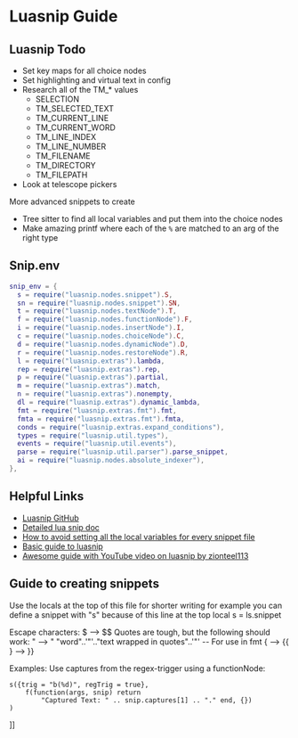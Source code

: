 # Luasnip Guide

## Luasnip Todo

- Set key maps for all choice nodes
- Set highlighting and virtual text in config
- Research all of the TM\_\* values
  - SELECTION
  - TM_SELECTED_TEXT
  - TM_CURRENT_LINE
  - TM_CURRENT_WORD
  - TM_LINE_INDEX
  - TM_LINE_NUMBER
  - TM_FILENAME
  - TM_DIRECTORY
  - TM_FILEPATH
- Look at telescope pickers

More advanced snippets to create

- Tree sitter to find all local variables and put them into the choice nodes
- Make amazing printf where each of the `%` are matched to an arg of the right type

## Snip.env

```lua
snip_env = {
  s = require("luasnip.nodes.snippet").S,
  sn = require("luasnip.nodes.snippet").SN,
  t = require("luasnip.nodes.textNode").T,
  f = require("luasnip.nodes.functionNode").F,
  i = require("luasnip.nodes.insertNode").I,
  c = require("luasnip.nodes.choiceNode").C,
  d = require("luasnip.nodes.dynamicNode").D,
  r = require("luasnip.nodes.restoreNode").R,
  l = require("luasnip.extras").lambda,
  rep = require("luasnip.extras").rep,
  p = require("luasnip.extras").partial,
  m = require("luasnip.extras").match,
  n = require("luasnip.extras").nonempty,
  dl = require("luasnip.extras").dynamic_lambda,
  fmt = require("luasnip.extras.fmt").fmt,
  fmta = require("luasnip.extras.fmt").fmta,
  conds = require("luasnip.extras.expand_conditions"),
  types = require("luasnip.util.types"),
  events = require("luasnip.util.events"),
  parse = require("luasnip.util.parser").parse_snippet,
  ai = require("luasnip.nodes.absolute_indexer"),
},
```

## Helpful Links

- [Luasnip GitHub](https://github.com/L3MON4D3/LuaSnip)
- [Detailed lua snip doc](https://github.com/L3MON4D3/LuaSnip/blob/master/DOC.md#lua)
- [How to avoid setting all the local variables for every snippet file](https://github.com/L3MON4D3/LuaSnip/blob/69cb81cf7490666890545fef905d31a414edc15b/lua/luasnip/config.lua#L82-L104)
- [Basic guide to luasnip](https://sbulav.github.io/vim/neovim-setting-up-luasnip/)
- [Awesome guide with YouTube video on luasnip by zionteel113](https://github.com/ziontee113/luasnip-tutorial)

## Guide to creating snippets

Use the locals at the top of this file for shorter writing
for example you can define a snippet with "s" because of this line at the top
local s = ls.snippet

Escape characters:
$ --> $$
Quotes are tough, but the following should work:
" --> \"
"word"..'"'.."text wrapped in quotes"..'"'
-- For use in fmt
{ --> {{
} --> }}

Examples: Use captures from the regex-trigger using a functionNode:

>

    s({trig = "b(%d)", regTrig = true},
        f(function(args, snip) return
            "Captured Text: " .. snip.captures[1] .. "." end, {})
    )

]]
